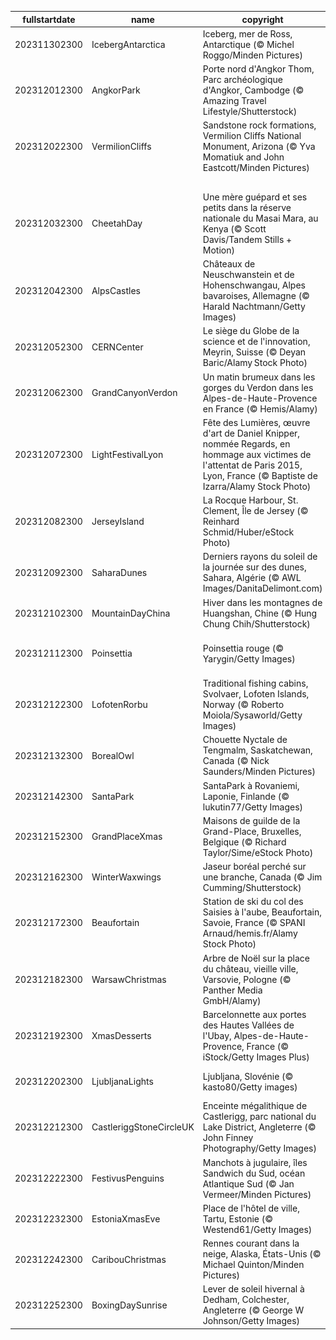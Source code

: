 |fullstartdate|name|copyright|title|image|
|--|--|--|--|--|
202311302300|IcebergAntarctica|Iceberg, mer de Ross, Antarctique (© Michel Roggo/Minden Pictures)|La vie au grand frais !|![](/fr-FR/2023/12/202311302300IcebergAntarctica.jpg)|
202312012300|AngkorPark|Porte nord d'Angkor Thom, Parc archéologique d'Angkor, Cambodge (© Amazing Travel Lifestyle/Shutterstock)|L’ancienne cité Khmer aux temples majestueux|![](/fr-FR/2023/12/202312012300AngkorPark.jpg)|
202312022300|VermilionCliffs|Sandstone rock formations, Vermilion Cliffs National Monument, Arizona (© Yva Momatiuk and John Eastcott/Minden Pictures)|Un paysage extraordinaire sculpté par le temps|![](/fr-FR/2023/12/202312022300VermilionCliffs.jpg)|
||||![](/fr-FR/2023/12/.jpg)|
202312032300|CheetahDay|Une mère guépard et ses petits dans la réserve nationale du Masai Mara, au Kenya (© Scott Davis/Tandem Stills + Motion)|Le félin le plus rapide du monde !|![](/fr-FR/2023/12/202312032300CheetahDay.jpg)|
202312042300|AlpsCastles|Châteaux de Neuschwanstein et de Hohenschwangau, Alpes bavaroises, Allemagne (© Harald Nachtmann/Getty Images)|Un paysage tout droit sorti d'un conte de fées|![](/fr-FR/2023/12/202312042300AlpsCastles.jpg)|
202312052300|CERNCenter|Le siège du Globe de la science et de l'innovation, Meyrin, Suisse (© Deyan Baric/Alamy Stock Photo)|Un code Mondial pour l’avenir|![](/fr-FR/2023/12/202312052300CERNCenter.jpg)|
202312062300|GrandCanyonVerdon|Un matin brumeux dans les gorges du Verdon dans les Alpes-de-Haute-Provence en France (© Hemis/Alamy)|Le Grand Canyon Provençal|![](/fr-FR/2023/12/202312062300GrandCanyonVerdon.jpg)|
202312072300|LightFestivalLyon|Fête des Lumières, œuvre d'art de Daniel Knipper, nommée Regards, en hommage aux victimes de l'attentat de Paris 2015, Lyon, France (© Baptiste de Izarra/Alamy Stock Photo)|Une féerie douce et lumineuse|![](/fr-FR/2023/12/202312072300LightFestivalLyon.jpg)|
202312082300|JerseyIsland|La Rocque Harbour, St. Clement, Île de Jersey (© Reinhard Schmid/Huber/eStock Photo)|Sur les pas de Victor Hugo…|![](/fr-FR/2023/12/202312082300JerseyIsland.jpg)|
202312092300|SaharaDunes|Derniers rayons du soleil de la journée sur des dunes, Sahara, Algérie (© AWL Images/DanitaDelimont.com)|Chaque jour, une dune différente…|![](/fr-FR/2023/12/202312092300SaharaDunes.jpg)|
202312102300|MountainDayChina|Hiver dans les montagnes de Huangshan, Chine (© Hung Chung Chih/Shutterstock)|Excursion au sommet !|![](/fr-FR/2023/12/202312102300MountainDayChina.jpg)|
202312112300|Poinsettia|Poinsettia rouge (© Yarygin/Getty Images)|Les « Étoiles de Noël » sont de retour !|![](/fr-FR/2023/12/202312112300Poinsettia.jpg)|
202312122300|LofotenRorbu|Traditional fishing cabins, Svolvaer, Lofoten Islands, Norway (© Roberto Moiola/Sysaworld/Getty Images)|La vie dans un « rorbu »  !|![](/fr-FR/2023/12/202312122300LofotenRorbu.jpg)|
202312132300|BorealOwl|Chouette Nyctale de Tengmalm, Saskatchewan, Canada (© Nick Saunders/Minden Pictures)|Une chouette... chouette !|![](/fr-FR/2023/12/202312132300BorealOwl.jpg)|
202312142300|SantaPark|SantaPark à Rovaniemi, Laponie, Finlande (© lukutin77/Getty Images)|L'aire de jeux du Père Noël !|![](/fr-FR/2023/12/202312142300SantaPark.jpg)|
202312152300|GrandPlaceXmas|Maisons de guilde de la Grand-Place, Bruxelles, Belgique (© Richard Taylor/Sime/eStock Photo)|Bruxelles, ma belle !|![](/fr-FR/2023/12/202312152300GrandPlaceXmas.jpg)|
202312162300|WinterWaxwings|Jaseur boréal perché sur une branche, Canada (© Jim Cumming/Shutterstock)|Des fashionistas à plumes !|![](/fr-FR/2023/12/202312162300WinterWaxwings.jpg)|
202312172300|Beaufortain|Station de ski du col des Saisies à l'aube, Beaufortain, Savoie, France (© SPANI Arnaud/hemis.fr/Alamy Stock Photo)|Un petit coin de paradis savoyard !|![](/fr-FR/2023/12/202312172300Beaufortain.jpg)|
202312182300|WarsawChristmas|Arbre de Noël sur la place du château, vieille ville, Varsovie, Pologne (© Panther Media GmbH/Alamy)|La halte polonaise du Père Noël !|![](/fr-FR/2023/12/202312182300WarsawChristmas.jpg)|
202312192300|XmasDesserts|Barcelonnette aux portes des Hautes Vallées de l'Ubay, Alpes-de-Haute-Provence, France (© iStock/Getty Images Plus)|Une veillée de Noël provençale|![](/fr-FR/2023/12/202312192300XmasDesserts.jpg)|
202312202300|LjubljanaLights|Ljubljana, Slovénie (© kasto80/Getty images)|Des fêtes de fin d'année à la slovène !|![](/fr-FR/2023/12/202312202300LjubljanaLights.jpg)|
202312212300|CastleriggStoneCircleUK|Enceinte mégalithique de Castlerigg, parc national du Lake District, Angleterre (© John Finney Photography/Getty Images)|Prêt pour la nuit la plus longue de l’année ?|![](/fr-FR/2023/12/202312212300CastleriggStoneCircleUK.jpg)|
202312222300|FestivusPenguins|Manchots à jugulaire, îles Sandwich du Sud, océan Atlantique Sud (© Jan Vermeer/Minden Pictures)|Un manchot… à jugulaire !|![](/fr-FR/2023/12/202312222300FestivusPenguins.jpg)|
202312232300|EstoniaXmasEve|Place de l'hôtel de ville, Tartu, Estonie (© Westend61/Getty Images)|Une nuit magique vous attend !|![](/fr-FR/2023/12/202312232300EstoniaXmasEve.jpg)|
202312242300|CaribouChristmas|Rennes courant dans la neige, Alaska, États-Unis (© Michael Quinton/Minden Pictures)|Les « rennes » de Noël !|![](/fr-FR/2023/12/202312242300CaribouChristmas.jpg)|
202312252300|BoxingDaySunrise|Lever de soleil hivernal à Dedham, Colchester, Angleterre (© George W Johnson/Getty Images)|Connaissez-vous la tradition du « Boxing Day »|![](/fr-FR/2023/12/202312252300BoxingDaySunrise.jpg)|
